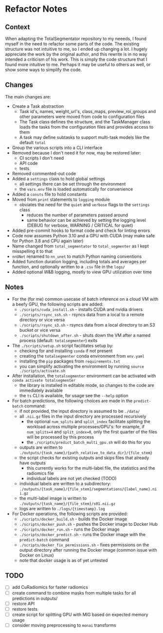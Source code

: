 # Refactor Notes


## Context

When adapting the TotalSegmentator repository to my neeeds, I found myself in the need to refactor some parts of the code. The existing structure was not intuitive to me, so I ended up changing a lot. I hugely appreciate the work by the original author, and this rewrite is in no way intended a criticism of his work. This is simply the code structure that I found more intuitive to me. Perhaps it may be useful to others as well, or show some ways to simplify the code.

## Changes

The main changes are:
- Create a Task abstraction
  - Task id's, names, weight_url's, class_maps, preview_roi_groups and other parameters were moved from code to configuration files
  - The Task class defines the structure, and the TaskManager class loads the tasks from the configuration files and provides access to them
  - A task may define subtasks to support multi-task models like the default `total`
- Group the various scripts into a CLI interface
- Removed because I don't need it for now, may be restored later:
  - CI scripts I don't need
  - API code
  - tests
- Removed commented-out code
- Added a `settings` class to hold global settings
  - all settings there can be set through the environment
  - the `vars.env` file is loaded automatically for convenience
- Added a `consts` file to hold constants
- Moved from `print` statements to `logging` module
  - obviates the need for the `quiet` and `verbose` flags to the `settings` class
    - reduces the number of parameters passed around
    - same behavior can be achieved by setting the logging level (DEBUG for verbose, WARNING / CRITICAL for quiet)
- Added pre-commit hooks to format code and check for linting errors
- Code now assumes Python 3.10 and a GPU with CUDA (may make safe for Python 3.8 and CPU again later)
- Name changed from `total_segmentator` to `total_segmenter` as I kept misspelling it to that
- `nnUNet` renamed to `nn_unet` to match Python naming conventions
- Added function duration logging, including totals and averages per function, and optionally written to a `.csv` file in the `logs/`
- Added optional W&B logging, mostly to view GPU utilization over time


## Notes

- For the (for me) common usecase of batch inference on a cloud VM with a beefy GPU, the following scripts are added:
  - `./scripts/cuda_install.sh` - installs CUDA and nvidia drivers
  - `./scripts/rsync_ssh.sh` - rsyncs data from a local to a remote directory or vice versa
  - `./scripts/rsync_s3.sh` - rsyncs data from a local directory to an S3 bucket or vice versa
  - `./scripts/shutdown_after.sh` - shuts down the VM after a named process (default: `totalsegmenter`) exits
- The `./scripts/setup.sh` script facilitates setup by:
  - checking for and installing `conda` if not present
  - creating the `totalsegmenter` conda environment from `env.yaml`
  - installing the `pip` packages from `requirements.txt`
  - you can simplify activating the environment by running `source ./scripts/activate.sh`
- After installation, the `totalsegmenter` environment can be activated with `conda activate totalsegmenter`
  - the library is installed in editable mode, so changes to the code are immediately available
  - the `ts` CLI is available, for usage see the `--help` option
- For batch predictions, the following choices are made in the `predict-batch` command:
  - if not provided, the input directory is assumed to be `./data/`
  - all `.nii.gz` files in the input directory are processed recursively
    - the optional `num_splits` and `split_index` facilitate splitting the workload across multiple processes/GPU's: for example, if `num_splits=4` and `split_index=0`, only the first quarter of the files will be processed by this process
    - the `./scripts/predict_batch_multi_gpu.sh` will do this for you
  - outputs are written to `./outputs/{task_name}/{path_relative_to_data_dir}/{file_stem}`
  - the script checks for existing outputs and skips files that already have outputs
    - this currently works for the multi-label file, the statistics and the radiomics file
    - individual labels are not yet checked (TODO)
  - individual labels are written to a subdirectory: `./outputs/{task_name}/{file_stem}/segmentations/{label_name}.nii.gz`
  - the multi-label image is written to `./outputs/{task_name}/{file_stem}/s01.nii.gz`
  - logs are written to `./logs/{timestamp}.log`
- For Docker operations, the following scripts are provided:
  - `./scripts/docker_build.sh` - builds the Docker image
  - `./scripts/docker_push.sh` - pushes the Docker image to Docker Hub
  - `./scripts/docker_run.sh` - runs the Docker image
  - `./scripts/docker_predict.sh` - runs the Docker image with the `predict-batch` command
  - `./scripts/docker_fix_permissions.sh` - fixes permissions on the output directory after running the Docker image (common issue with Docker on Linux)
  - note that docker usage is as of yet untested


## TODO

- [ ] add CuRadiomics for faster radiomics
- [ ] create command to combine masks from multiple tasks for all predictions in outputs/
- [ ] restore API
- [ ] restore tests
- [ ] create script for splitting GPU with MIG based on expected memory usage
- [ ] consider moving preprocessing to `monai` transforms
